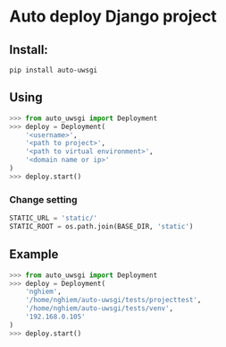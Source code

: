 # Auto deploy Django project

## Install:

    pip install auto-uwsgi

## Using

```python
>>> from auto_uwsgi import Deployment
>>> deploy = Deployment(
    '<username>',
    '<path to project>',
    '<path to virtual environment>',
    '<domain name or ip>'
)
>>> deploy.start()
```

### Change setting

```python
STATIC_URL = 'static/'
STATIC_ROOT = os.path.join(BASE_DIR, 'static')
```

## Example

```python
>>> from auto_uwsgi import Deployment
>>> deploy = Deployment(
    'nghiem',
    '/home/nghiem/auto-uwsgi/tests/projecttest',
    '/home/nghiem/auto-uwsgi/tests/venv',
    '192.168.0.105'
)
>>> deploy.start()
```
